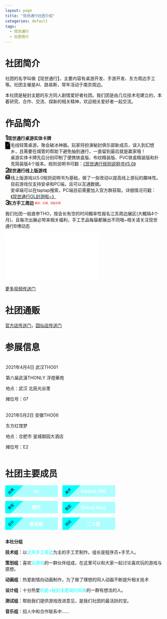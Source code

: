 ```yaml
---
layout: page
title: "现世通行社团介绍"
categories: default
tags: 
  - 现世通行	
  - 社团简介
---
```


<style>
center {text-align: center;}
.color1 {color: #67C23A;}
.color2 {color: #E6A23C;}
.color3 {color: grey;}
.color4 {color: #F56C6C;}
.color5 {color: cyan}
red {color: #E6A23C;display: block;}
green {color: green}
chapter {display: block; text-align:center;margin-bottom: 10px; font-size: 30px; font-weight: bold;}
.member {display: inline-block; width: 100px; padding: 10px;padding-left: 50px; padding-right:20px;background: rgb(0 255 255 / 32%); color: white; margin-right: 10px;margin-bottom: 10px; text-align: center; position: relative;overflow:hidden;}
.member .name, .member .job {display: block;}
    .member .name{font-weight: bold;}
    .member .job { 
        position: absolute;
    top: -5px;
    left: -35px;
    width: 100px;
    height: 40px;
    line-height: 50px;
    transform: rotate(-45deg);
    background: cyan;
    text-align: center;
    font-size: 80%;
    color: black;
    }
small {font-size: 60%}

.post-content  h1,
.post-content  h2,
.post-content  h3 {
  text-align: left;
  border-bottom: 1px solid;
  border-image: -o-linear-gradient(left, red 20%, blue 40%, green 60%, black 80%) 100 100 100 100;
  border-image: -ms-linear-gradient(left, red 20%, blue 40%, green 60%, black 80%) 100 100 100 100;
  border-image: -moz-linear-gradient(left, red 20%, blue 40%, green 60%, black 80%) 100 100 100 100;
  border-image: -webkit-linear-gradient(left, rgba(255,255,255,1)  0%,  rgba(255,255,255,0) 50%) 100 100 100;
}
.list{
display: flex; align-items: center; font-weight: bolder; margin-bottom: .16rem;
background: linear-gradient(to right, rgba(255,255,255,0.1) ,  rgba(255,255,255,0));
background: -webkit-linear-gradient(to right, rgba(255,255,255,0.1) ,  rgba(255,255,255,0));
}
.list-num {
width: .4rem; height: .4rem; background: #f9c7008c; text-align: center; line-height: .4rem;
font-weight: bold; font-size: 150%; margin-right: .1rem;
}
.item1 {
background: rgba(255,255,255,0.1);padding: .1rem; margin-bottom: .1rem;
}
</style>


# 社团简介

社团的名字叫做【现世通行】，主要内容有桌游开发、手游开发、东方周边手工等。社团主催是AI、路易斯，常年活动于南京周边。

本社团是秘封主题的东方同人剧情爱好者社团。我们团是由几位技术宅建立的，本着研究、合作、交流、探新的相关精神，欢迎相关爱好者一起交流。

# 作品简介

<div class="list">
<div class="list-num">1</div> 现世通行桌游实体卡牌
</div>

<div style="display: flex; margin-bottom: .1rem;">
<div style="max-width: 1rem;margin-right: .1rem;"><img src='/img/xstx/box-top.png'></div>
<div>
毛线轻策桌游，聚会破冰神器。玩家将扮演秘封俱乐部新成员，误入到幻想乡，且需要在城管的帮助下避免抽到通行，一直留到最后就是赢家哦！
<br/>
桌游实体卡牌先后分别印制了便携铁盒版、布纹精装版、PVC铁盒精装版和扑克简装版4个版本。规则说明书可戳：<a href="/default/2021/10/05/xstx-rules-5.0.html">《现世通行规则说明书V5.0》</a>
</div>
</div>



<div class="list">
<div class="list-num">2</div> 现世通行线上版游戏
</div>
<div style="display: flex;margin-bottom: .1rem;">
<div style="max-width: 1rem;;margin-right: .1rem;"><img src="/img/xstx-app-ol.png"></div>
<div>
线上版游戏以5.0规则说明书为基础，做了一些改动以提高线上游玩的趣味性。目前游戏仅支持安卓和PC端，且可以互通数据。<br/>
安卓端可以在taptap搜索，PC端目前需要加入官方群获取。详细情况可戳：<a href="/default/2021/11/12/xstx-game.html">《现世通行OL封测啦~》</a>
</div>
</div>


<div class="list">
<div class="list-num">3</div> <span style="margin-right: .2rem;">东方手工周边</span> <small class="color4">篆刻、折扇、钥匙扣等</small>
</div>

我们社团一般直参THO，按会长有空的时间概率性报名江苏周边展区(大概隔4个月)，且每次出展必带来相关福利，手工艺品每届都展出不同哦~相关请关注现世通行B博动态

<iframe id='xstx_video' src="//player.bilibili.com/player.html?aid=674139821&bvid=BV12U4y1371v&cid=368830798&page=1" scrolling="no" border="0" frameborder="no" framespacing="0" allowfullscreen="true"> </iframe>

<script>
var width = $(".post-content").width();
var height = width * 513 / 755;
$("#xstx_video").width(width);
$("#xstx_video").height(height);
</script>


[更多视频传送门](https://space.bilibili.com/31437463/dynamic)






# 社团通贩

[官方店传送门](https://item.taobao.com/item.htm?id=643184451728)，[囧仙店传送门](https://item.taobao.com/item.htm?id=651108429543)

# 参展信息

<div class="item1">
<p>2021年4月4日 武汉THO01</p>
<p>第六届武漢THONLY 浮燈華苑</p>
<p>地点：武汉 北辰光谷里</p>
<p>摊位号：07</p>
</div>

<div class="item1">
<p>2021年5月2日 安徽THO06</p>
<p>东方红馆梦</p>
<p>地点：合肥市 皇城御园大酒店</p>
<p>摊位号：E2</p>
</div>


# 社团主要成员

<div class="member">
<span class="name">AI</span>
<span class="job">技美</span>
</div>
<div class="member">
<span class="name">Central_ISO</span>
<span class="job">美术</span>
</div>


<div class="member">
<span class="name">图钉</span>
<span class="job">策宣</span>
</div>
<div class="member">
<span class="name">Check Maid</span>
<span class="job">策宣</span>
</div>
<div class="member">
<span class="name">路易斯</span>
<span class="job">会长</span>
</div>
<div class="member">
<span class="name">二上優</span>
<span class="job">测试</span>
</div>

<strong>本社分组</strong>

**技术组**：以<span class='color5'>古风手工周边</span>为主的手工艺制作。组长是程序员+手艺人。

**策划组**：喜欢<span class='color5'>玩游戏</span>的一群伙伴组成，在这里可以和大家一起讨论喜欢玩的游戏与感想。

**动画组**：热爱剧情向动画制作，为了做了理想的同人动画不断提升相关技术

**设计组**：十分热爱<span class='color5'>机能+秘封主题简约风格</span>的一群有想法的人。

**测试组**：帮助我们提供游戏改进意见，是我们社团的最活跃的宝。

**音乐组**：招人中和合作联系中……



